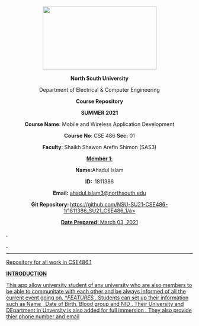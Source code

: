 <p style="text-align: center;">&nbsp;</p>
<p style="text-align: center;">&nbsp;</p>
<p align="center"><strong><img src="https://media.dhakatribune.com/uploads/2016/11/nsulogo.jpg" alt="" width="307" height="172" /></strong></p>



<p align="center"><strong>North South University</strong></p>
<p align="center">Department of Electrical &amp; Computer Engineering</p>
<p align="center"><strong>Course Repository</strong></p>
<p align="center"><strong>SUMMER 2021 </strong></p>


<p align="center"><strong>Course Name</strong>: Mobile and Wireless Application Development </p>
<p align="center"><strong>Course No</strong>: CSE 486 <strong>Sec</strong><strong>:</strong> 01</p>
<p align="center"><strong>Faculty</strong>: Shaikh Shawon Arefin Shimon (SAS3)</p>
<p align="center"><strong><u>Member 1</u></strong><u>:</u></p>
<p align="center"><strong>Name</strong><strong>:</strong>Ahadul Islam</p>
<p align="center"><strong>ID</strong><strong>:&nbsp; </strong>1811386</p>
<p align="center"><strong>Email</strong><strong>:</strong> <a href="mailto:ahadul.islam3@northsouth.edu">ahadul.islam3@northsouth.edu</a></p>

<p align="center"><strong>Git Repository</strong><strong>: </strong><a href="https://github.com/NSU-SU21-CSE486-1/1811386_SU21_CSE486_1">https://github.com/NSU-SU21-CSE486-1/1811386_SU21_CSE486_1/a></p>

<p align="center"><strong>Date Prepared</strong><strong>: </strong>March 03, 2021</p>
<p><strong>&nbsp;</strong></p>
<p><strong>&nbsp;</strong></p>


--------------------------------------------------------------------------------------------

Repository for all work in CSE486.1


**INTRODUCTION**

This app allow university student of any university who are also members to be able to communitate with each other and be always informed of all the current event going on.
**FEATURES*
. Students can set up their information such as Name , Date of Birth, Blood group and NID 
. Their University and DEpartment in Unversity is also added for full immersion
. They also provide thier phone number and email

